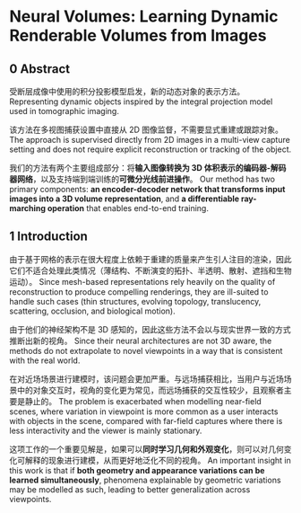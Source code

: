# Neural Volumes: Learning Dynamic Renderable Volumes from Images

## 0 Abstract

受断层成像中使用的积分投影模型启发，新的动态对象的表示方法。
Representing dynamic objects inspired by the integral projection model used in tomographic imaging.

该方法在多视图捕获设置中直接从 2D 图像监督，不需要显式重建或跟踪对象。
The approach is supervised directly from 2D images in a multi-view capture setting and does not require explicit reconstruction or tracking of the object.

我们的方法有两个主要组成部分：将**输入图像转换为 3D 体积表示的编码器-解码器网络**，以及支持端到端训练的**可微分光线前进操作**。
Our method has two primary components: **an encoder-decoder network that transforms input images into a 3D volume representation**, and **a differentiable ray-marching operation** that enables end-to-end training.

## 1 Introduction

由于基于网格的表示在很大程度上依赖于重建的质量来产生引人注目的渲染，因此它们不适合处理此类情况（薄结构、不断演变的拓扑、半透明、散射、遮挡和生物运动）。
Since mesh-based representations rely heavily on the quality of reconstruction to produce compelling renderings, they are ill-suited to handle such cases (thin structures, evolving topology, translucency, scattering, occlusion, and biological motion).

由于他们的神经架构不是 3D 感知的，因此这些方法不会以与现实世界一致的方式推断出新的视角。
Since their neural architectures are not 3D aware, the methods do not extrapolate to novel viewpoints in a way that is consistent with the real world.

在对近场场景进行建模时，该问题会更加严重。与远场捕获相比，当用户与近场场景中的对象交互时，视角的变化更为常见，而远场捕获的交互性较少，且观察者主要是静止的。
The problem is exacerbated when modelling near-field scenes, where variation in viewpoint is more common as a user interacts with objects in the scene, compared with far-field captures where there is less interactivity and the viewer is mainly stationary.

这项工作的一个重要见解是，如果可以**同时学习几何和外观变化**，则可以对几何变化可解释的现象进行建模，从而更好地泛化不同的视角。
An important insight in this work is that if **both geometry and appearance variations can be learned simultaneously**, phenomena explainable by geometric variations may be modelled as such, leading to better generalization across viewpoints.






















